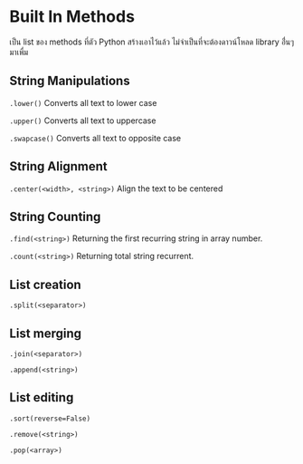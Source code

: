 # Built In Methods
เป็น list ของ methods ที่ตัว Python สร้างเอาไว้แล้ว ไม่จำเป็นที่จะต้องดาวน์โหลด library อื่่นๆมาเพื่ม

## String Manipulations
`.lower()`
Converts all text to lower case

`.upper()`
Converts all text to uppercase

`.swapcase()`
Converts all text to opposite case

## String Alignment
`.center(<width>, <string>)`
Align the text to be centered

## String Counting
`.find(<string>)`
Returning the first recurring string in array number.

`.count(<string>)`
Returning total string recurrent.

## List creation
`.split(<separator>)`

## List merging
`.join(<separator>)`

`.append(<string>)`

## List editing
`.sort(reverse=False)`

`.remove(<string>)`

`.pop(<array>)`
